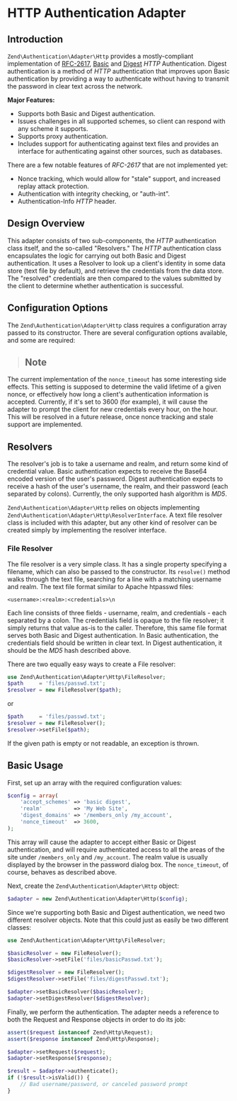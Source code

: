 # HTTP Authentication Adapter

## Introduction

`Zend\Authentication\Adapter\Http` provides a mostly-compliant implementation of
[RFC-2617](http://tools.ietf.org/html/rfc2617),
[Basic](http://en.wikipedia.org/wiki/Basic_authentication_scheme) and
[Digest](http://en.wikipedia.org/wiki/Digest_access_authentication) *HTTP* Authentication. Digest
authentication is a method of *HTTP* authentication that improves upon Basic authentication by
providing a way to authenticate without having to transmit the password in clear text across the
network.

**Major Features:**

- Supports both Basic and Digest authentication.
- Issues challenges in all supported schemes, so client can respond with any scheme it supports.
- Supports proxy authentication.
- Includes support for authenticating against text files and provides an interface for
authenticating against other sources, such as databases.

There are a few notable features of *RFC-2617* that are not implemented yet:

- Nonce tracking, which would allow for "stale" support, and increased replay attack protection.
- Authentication with integrity checking, or "auth-int".
- Authentication-Info *HTTP* header.

## Design Overview

This adapter consists of two sub-components, the *HTTP* authentication class itself, and the
so-called "Resolvers." The *HTTP* authentication class encapsulates the logic for carrying out both
Basic and Digest authentication. It uses a Resolver to look up a client's identity in some data
store (text file by default), and retrieve the credentials from the data store. The "resolved"
credentials are then compared to the values submitted by the client to determine whether
authentication is successful.

## Configuration Options

The `Zend\Authentication\Adapter\Http` class requires a configuration array passed to its
constructor. There are several configuration options available, and some are required:

> ## Note
The current implementation of the `nonce_timeout` has some interesting side effects. This setting is
supposed to determine the valid lifetime of a given nonce, or effectively how long a client's
authentication information is accepted. Currently, if it's set to 3600 (for example), it will cause
the adapter to prompt the client for new credentials every hour, on the hour. This will be resolved
in a future release, once nonce tracking and stale support are implemented.

## Resolvers

The resolver's job is to take a username and realm, and return some kind of credential value. Basic
authentication expects to receive the Base64 encoded version of the user's password. Digest
authentication expects to receive a hash of the user's username, the realm, and their password (each
separated by colons). Currently, the only supported hash algorithm is *MD5*.

`Zend\Authentication\Adapter\Http` relies on objects implementing
`Zend\Authentication\Adapter\Http\ResolverInterface`. A text file resolver class is included with
this adapter, but any other kind of resolver can be created simply by implementing the resolver
interface.

### File Resolver

The file resolver is a very simple class. It has a single property specifying a filename, which can
also be passed to the constructor. Its `resolve()` method walks through the text file, searching for
a line with a matching username and realm. The text file format similar to Apache htpasswd files:

```text
<username>:<realm>:<credentials>\n
```

Each line consists of three fields - username, realm, and credentials - each separated by a colon.
The credentials field is opaque to the file resolver; it simply returns that value as-is to the
caller. Therefore, this same file format serves both Basic and Digest authentication. In Basic
authentication, the credentials field should be written in clear text. In Digest authentication, it
should be the *MD5* hash described above.

There are two equally easy ways to create a File resolver:

```php
use Zend\Authentication\Adapter\Http\FileResolver;
$path     = 'files/passwd.txt';
$resolver = new FileResolver($path);
```

or

```php
$path     = 'files/passwd.txt';
$resolver = new FileResolver();
$resolver->setFile($path);
```

If the given path is empty or not readable, an exception is thrown.

## Basic Usage

First, set up an array with the required configuration values:

```php
$config = array(
    'accept_schemes' => 'basic digest',
    'realm'          => 'My Web Site',
    'digest_domains' => '/members_only /my_account',
    'nonce_timeout'  => 3600,
);
```

This array will cause the adapter to accept either Basic or Digest authentication, and will require
authenticated access to all the areas of the site under `/members_only` and `/my_account`. The realm
value is usually displayed by the browser in the password dialog box. The `nonce_timeout`, of
course, behaves as described above.

Next, create the `Zend\Authentication\Adapter\Http` object:

```php
$adapter = new Zend\Authentication\Adapter\Http($config);
```

Since we're supporting both Basic and Digest authentication, we need two different resolver objects.
Note that this could just as easily be two different classes:

```php
use Zend\Authentication\Adapter\Http\FileResolver;

$basicResolver = new FileResolver();
$basicResolver->setFile('files/basicPasswd.txt');

$digestResolver = new FileResolver();
$digestResolver->setFile('files/digestPasswd.txt');

$adapter->setBasicResolver($basicResolver);
$adapter->setDigestResolver($digestResolver);
```

Finally, we perform the authentication. The adapter needs a reference to both the Request and
Response objects in order to do its job:

```php
assert($request instanceof Zend\Http\Request);
assert($response instanceof Zend\Http\Response);

$adapter->setRequest($request);
$adapter->setResponse($response);

$result = $adapter->authenticate();
if (!$result->isValid()) {
    // Bad username/password, or canceled password prompt
}
```
